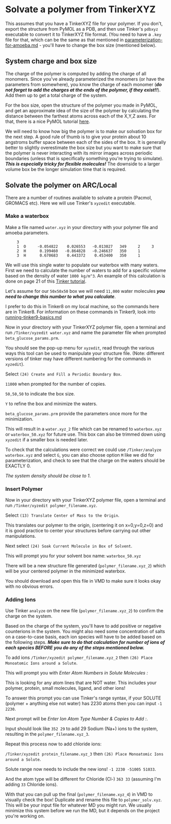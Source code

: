 # Solvate a polymer from TinkerXYZ

This assumes that you have a TinkerXYZ file for your polymer. If you don't, export the structure from PyMOL as a PDB, and then use Tinker's `pdbxyz` executable to convert it to TinkerXYZ file format. (You need to have a `.key` file for that, which can be the same as that mentioned in [parameterization-for-amoeba.md](./parameterization-for-amoeba.md) - you'll have to change the box size (mentioned below).

## System charge and box size
The charge of the polymer is computed by adding the charge of all monomers. Since you've already parameterized the monomers (or have the parameters from somewhere), you know the charge of each monomer (***do not forget to add the charges at the ends of the polymer, if they exist!!***). Add them up to get a total charge of the system.

For the box size, open the structure of the polymer you made in PyMOL, and get an approximate idea of the size of the polymer by calculating the distance between the farthest atoms across each of the X,Y,Z axes. For that, there is a nice PyMOL tutorial [here](https://www.compchems.com/how-to-measure-distances-and-display-interactions-in-pymol/#distances).

We will need to know how big the polymer is to make our solvation box for the next step. A good rule of thumb is to give your protein about 10 angstroms buffer space between each of the sides of the box. It is generally better to slightly overestimate the box size but you want to make sure that the polymer is never interacting with its mirror images across periodic boundaries (unless that is specifically something you're trying to simulate). ***This is especially tricky for flexible molecules!*** The downside to a larger volume box be the longer simulation time that is required. 

## Solvate the polymer on ARC/Local
There are a number of routines available to solvate a protein (Pacmol, GROMACS etc). Here we will use Tinker's `xyzedit` executable.

### Make a waterbox

Make a file named `water.xyz` in your directory with your polymer file and amoeba parameters.
```
     3
     1  O     -0.054822    0.026553   -0.013027   349     2     3
     2  H      0.199460   -0.864828   -0.246637   350     1
     3  H      0.670683    0.443372    0.453400   350     1
```

We will use this single water to populate our waterbox with many waters. First we need to calculate the number of waters to add for a specific volume based on the density of water `1000 kg/m^3`. An example of this calculation is done on page 21 of this [Tinker tutorial](https://tinker-hp.org/wp-content/uploads/2022/10/Tinker_preparation_tutorial.pdf).

Let's assume for our `50x50x50` box we will need `11,000` water molecules ***you need to change this number to what you calculate***. 

I prefer to do this in Tinker8 on my local machine, so the commands here are in Tinker8. For information on these commands in Tinker9, look into [running-tinker9-basics.md](./running-tinker9-basics.md)

Now in your directory with your TinkerXYZ polymer file, open a terminal and run `/Tinker/xyzedit water.xyz` and name the parameter file when prompted `beta_glucose_params.prm`.

You should see the pop-up menu for `xyzedit`, read through the various ways this tool can be used to manipulate your structure file. (Note: different versions of tinker may have different numbering for the commands in `xyzedit`).

Select `(24) Create and Fill a Periodic Boundary Box`.

`11000` when prompted for the number of copies.

`50,50,50` to indicate the box size.

`Y` to refine the box and minimize the waters.

`beta_glucose_params.prm` provide the parameters once more for the minimization.

This will result in a `water.xyz_2` file which can be renamed to `waterbox.xyz` or `waterbox_50.xyz` for future use. This box can also be trimmed down using `xyzedit` if a smaller box is needed later. 

To check that the calculations were correct we could use `/Tinker/analyze waterbox.xyz` and select `G`, you can also choose option `M` like we did for parameterization, and check to see that the charge on the waters should be EXACTLY 0.

*The system density should be close to 1*.

### Insert Polymer

Now in your directory with your TinkerXYZ polymer file, open a terminal and run `/Tinker/xyzedit polymer_filename.xyz`.

Select `(13) Translate Center of Mass to the Origin`.

This translates our polymer to the origin, (centering it on x=0,y=0,z=0) and it is good practice to center your structures before carrying out other manipulations.

Next select `(24) Soak Current Molecule in Box of Solvent`.

This will prompt you for your solvent box name: `waterbox_50.xyz`

There will be a new structure file generated (`polymer_filename.xyz_2`) which will be your centered polymer in the minimized waterbox.

You should download and open this file in VMD to make sure it looks okay with no obvious errors.


### Adding Ions

Use Tinker `analyze` on the new file (`polymer_filename.xyz_2`) to confirm the charge on the system.

Based on the charge of the system, you'll have to add positive or negative counterions in the system. You might also need some concentration of salts on a case-to-case basis, each ion species will have to be added based on the following steps. ***Make sure to do that calculation for number of ions of each species BEFORE you do any of the steps mentioned below.***

To add ions `/Tinker/xyzedit polymer_filename.xyz_2` then `(26) Place Monoatomic Ions around a Solute`.

This will prompt you with  *Enter Atom Numbers in Solute Molecules :*

This is looking for any atom lines that are NOT water. This includes your polymer, protein, small molecules, ligand, and other ions!

To answer this prompt you can use Tinker's range syntax, if your SOLUTE (polymer + anything else not water) has 2230 atoms then you can input `-1 2230`.

Next prompt will be *Enter Ion Atom Type Number & Copies to Add :*.

Input should look like `352 29` to add 29 Sodium (Na+) ions to the system, resulting in the `polymer_filename.xyz_3`.

Repeat this process now to add chloride ions:

`/Tinker/xyzedit protein_filename.xyz_3` then `(26) Place Monoatomic Ions around a Solute`.

Solute range now needs to include the new ions! `-1 2230 -51005 51033`.

And the atom type will be different for Chloride (Cl-) `363 33` (assuming I'm adding `33` Chloride ions).

With that you can pull up the final (`polymer_filename.xyz_4`) in VMD to visually check the box! Duplicate and rename this file to `polymer_solv.xyz`. This will be your input file for whatever MD you might run. We usually minimize this system before we run the MD, but it depends on the project you're working on.
